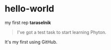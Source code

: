 # hello-world
my first rep
**taraselnik**
> I've got a test task to start learning Phyton. 
>
It's my first using GitHub.
